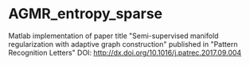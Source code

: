 # AGMR_entropy_sparse
Matlab implementation of paper title "Semi-supervised manifold regularization with adaptive graph construction" published in "Pattern Recognition Letters" DOI: http://dx.doi.org/10.1016/j.patrec.2017.09.004
